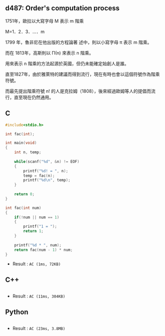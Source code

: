 ## d487: Order's computation process
1751年，歐拉以大寫字母 M 表示 m 階乘

 M=1．2．3．...．m 　

 1799 年，魯非尼在他出版的方程論著 述中，則以小寫字母 π 表示 m 階乘。

 而在 1813年，高斯則以 Π(n) 來表示 n 階乘。

 用來表示 n 階乘的方法起源於英國，但仍未能確定始創人是誰。

 直至1827年，由於雅萊特的建議而得到流行，現在有時也會以這個符號作為階乘符號。

 而最先提出階乘符號 n! 的人是克拉姆（1808），後來經過歐姆等人的提倡而流行，直至現在仍然通用。

## C
```C
#include<stdio.h>

int fac(int);

int main(void)
{
	int n, temp;
	
	while(scanf("%d", &n) != EOF)
	{
		printf("%d! = ", n);
		temp = fac(n);
		printf("%d\n", temp);
	}
	
	return 0;
}

int fac(int num)
{
	if(!num || num == 1)
	{
		printf("1 = ");
		return 1;
	}
	
	printf("%d * ", num);
	return fac(num - 1) * num;
} 
```
 * Result : `AC (1ms, 72KB)`

## C++
```C++

```
 * Result : `AC (11ms, 304KB)`

## Python
```python

```
 * Result : `AC (23ms, 3.8MB)`
